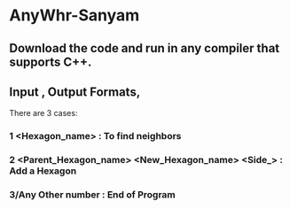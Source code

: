 # AnyWhr-Sanyam


## Download the code and run in any compiler that supports C++.

## Input , Output Formats,

There are 3 cases:
 ### 1 <Hexagon_name> : To find neighbors
 ### 2 <Parent_Hexagon_name> <New_Hexagon_name> <Side_> : Add a Hexagon
 ### 3/Any Other number : End of Program
